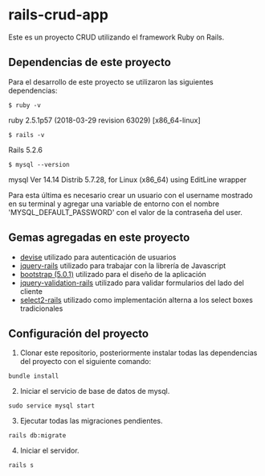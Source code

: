 # rails-crud-app

Este es un proyecto CRUD utilizando el framework Ruby on Rails.

## Dependencias de este proyecto

Para el desarrollo de este proyecto se utilizaron las siguientes dependencias:

```terminal
$ ruby -v
```
ruby 2.5.1p57 (2018-03-29 revision 63029) [x86_64-linux]

```terminal
$ rails -v
```
Rails 5.2.6

```terminal
$ mysql --version
```
mysql  Ver 14.14 Distrib 5.7.28, for Linux (x86_64) using  EditLine wrapper

Para esta última es necesario crear un usuario con el username mostrado en su terminal y agregar una variable de entorno con el nombre 'MYSQL_DEFAULT_PASSWORD' con el valor de la contraseña del user.

## Gemas agregadas en este proyecto

* [devise](https://github.com/heartcombo/devise) utilizado para autenticación de usuarios
* [jquery-rails](https://github.com/rails/jquery-rails) utilizado para trabajar con la librería de Javascript
* [bootstrap (5.0.1)](https://github.com/twbs/bootstrap-rubygem) utilizado para el diseño de la aplicación
* [jquery-validation-rails](https://github.com/meowsus/jquery-validation-rails) utilizado para validar formularios del lado del cliente
* [select2-rails](https://github.com/argerim/select2-rails) utilizado como implementación alterna a los select boxes tradicionales

## Configuración del proyecto

1. Clonar este repositorio, posteriormente instalar todas las dependencias del proyecto con
el siguiente comando:

```terminal
bundle install
```
2. Iniciar el servicio de base de datos de mysql.

```terminal
sudo service mysql start
```

3. Ejecutar todas las migraciones pendientes.

```terminal
rails db:migrate
```

4. Iniciar el servidor.

```terminal
rails s
```